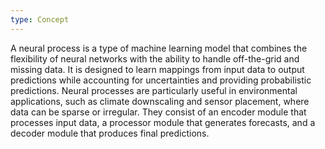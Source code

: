 ```yaml
---
type: Concept
---
```


A neural process is a type of machine learning model that combines the flexibility of neural networks with the ability to handle off-the-grid and missing data. It is designed to learn mappings from input data to output predictions while accounting for uncertainties and providing probabilistic predictions. Neural processes are particularly useful in environmental applications, such as climate downscaling and sensor placement, where data can be sparse or irregular. They consist of an encoder module that processes input data, a processor module that generates forecasts, and a decoder module that produces final predictions.